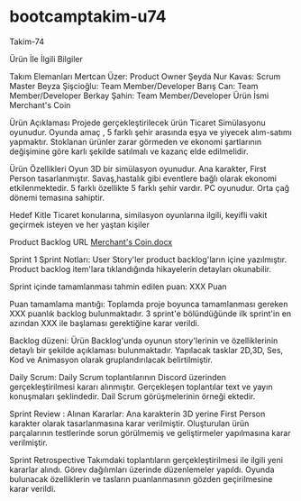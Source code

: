 # bootcamptakim-u74
Takim-74

Ürün İle İlgili Bilgiler

Takım Elemanları 
Mertcan Üzer: Product Owner
Şeyda Nur Kavas: Scrum Master
Beyza Şişcioğlu: Team Member/Developer
Barış Can: Team Member/Developer
Berkay Şahin: Team Member/Developer
Ürün İsmi
Merchant's Coin

Ürün Açıklaması
Projede gerçekleştirilecek ürün Ticaret Simülasyonu oyunudur. Oyunda amaç , 5 farklı şehir arasında eşya ve yiyecek alım-satımı yapmaktır. Stoklanan ürünler zarar görmeden  ve ekonomi şartlarının değişimine göre karlı şekilde satılmalı ve kazanç elde edilmelidir.

Ürün Özellikleri
Oyun 3D bir simülasyon oyunudur.
Ana karakter, First Person tasarlanmıştır.
Savaş,hastalık gibi eventlere bağlı olarak ekonomi etkilenmektedir.
5 farklı özellikte 5 farklı şehir vardır.
PC oyunudur.
Orta çağ dönemi temasına sahiptir.

Hedef Kitle
Ticaret konularına,
similasyon oyunlarına ilgili, 
keyifli vakit geçirmek isteyen ve her yaştan kişiler

Product Backlog URL
[Merchant's Coin.docx](https://github.com/Finrai/bootcamptakim-u74/files/8646988/Merchant.s.Coin.docx)


Sprint 1
Sprint Notları: User Story'ler product backlog'ların içine yazılmıştır. Product backlog item'lara tıklandığında hikayelerin detayları okunabilir.

Sprint içinde tamamlanması tahmin edilen puan: XXX Puan

Puan tamamlama mantığı: Toplamda proje boyunca tamamlanması gereken XXX puanlık backlog bulunmaktadır. 3 sprint'e bölündüğünde ilk sprint'in en azından XXX ile başlaması gerektiğine karar verildi.

Backlog düzeni: Ürün Backlog'unda oyunun story'lerinin ve özelliklerinin detaylı bir şekilde açıklaması bulunmaktadır. Yapılacak tasklar 2D,3D, Ses, Kod ve Animasyon olarak gruplandırılacak belirtilmiştir.

Daily Scrum: Daily Scrum toplantılarının Discord üzerinden gerçekleştirilmesi kararı alınmıştır. Gerçekleşen toplantılar text ve yayın konuşmaları şeklindedir.
Dail Scrum görüşmelerinin örneği ektedir.



Sprint Review : 
Alınan Kararlar: Ana karakterin 3D yerine First Person karakter olarak tasarlanmasına karar verilmiştir.
Oluşturulan ürün parçalarının testlerinde sorun görülmemiş ve geliştirmeler yapılmasına karar verilmiştir.

Sprint Retrospective 
Takımdaki toplantıların gerçekleştirilmesi ile ilgili yeni kararlar alındı. 
Görev dağılımları üzerinde düzenlemeler yapıldı.
Oyunda bulunacak özelliklerin ve tasların puanlanmasının gözden geçirilmesine karar verildi.
